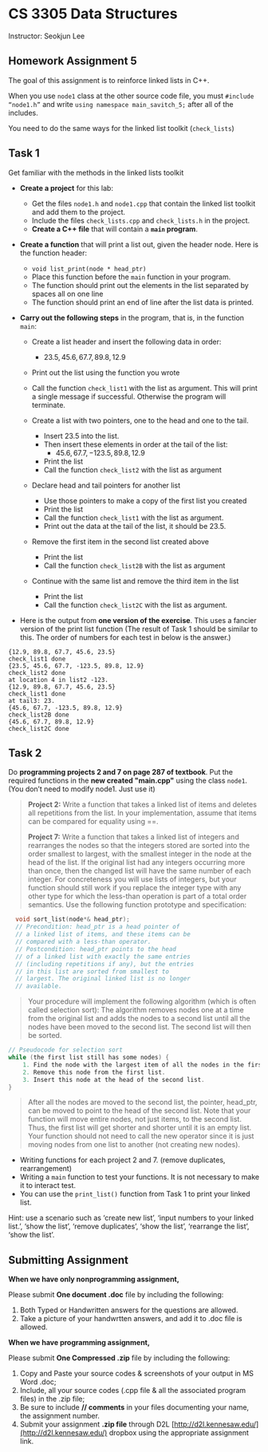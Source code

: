 # CS 3305 Data Structures

Instructor: Seokjun Lee

## Homework Assignment 5

The goal of this assignment is to reinforce linked lists in C++.

When you use `node1` class at the other source code file, you must `#include “node1.h”` and
write `using namespace main_savitch_5;` after all of the includes.

You need to do the same ways for the linked list toolkit (`check_lists`)

## Task 1

Get familiar with the methods in the linked lists toolkit

- **Create a project** for this lab:
  - Get the files `node1.h` and `node1.cpp` that contain the linked list toolkit
       and add them to the project.
  - Include the files `check_lists.cpp` and `check_lists.h` in the project.
  - **Create a C++ file** that will contain a **`main` program**.
- **Create a function** that will print a list out, given the header node. Here is the function
    header:
  - `void list_print(node * head_ptr)`
  - Place this function before the `main` function in your program.
  - The function should print out the elements in the list separated by spaces all on one line
  - The function should print an end of line after the list data is printed.

- **Carry out the following steps** in the program, that is, in the function `main`:
  - Create a list header and insert the following data in order:
    - $23.5, 45.6, 67.7, 89.8, 12.9$
  - Print out the list using the function you wrote
  - Call the function `check_list1` with the list as argument. This
             will print a single message if successful. Otherwise the program will
             terminate.
  - Create a list with two pointers, one to the head and one to the tail.

    - Insert $23.5$ into the list.
    - Then insert these elements in order at the tail of the list:
      - $45.6, 67.7, -123.5, 89.8, 12.9$
    - Print the list
    - Call the function `check_list2` with the list as argument
  - Declare head and tail pointers for another list
    - Use those pointers to make a copy of the first list you created
    - Print the list
    - Call the function `check_list1` with the list as argument.
    - Print out the data at the tail of the list, it should be $23.5$.
  - Remove the first item in the second list created above
    - Print the list
    - Call the function `check_list2B` with the list as argument
  - Continue with the same list and remove the third item in the list
    - Print the list
    - Call the function `check_list2C` with the list as argument.

- Here is the output from **one version of the exercise**. This uses a fancier version of the print list function (The result of Task 1 should be similar to this. The order of numbers for each test in below is the answer.)

```text
{12.9, 89.8, 67.7, 45.6, 23.5}
check_list1 done
{23.5, 45.6, 67.7, -123.5, 89.8, 12.9}
check_list2 done
at location 4 in list2 -123.
{12.9, 89.8, 67.7, 45.6, 23.5}
check_list1 done
at tail3: 23.
{45.6, 67.7, -123.5, 89.8, 12.9}
check_list2B done
{45.6, 67.7, 89.8, 12.9}
check_list2C done
```

## Task 2

Do **programming projects 2 and 7 on page 287 of textbook**. Put the required functions in the **new created "main.cpp"** using the class `node1`. (You don’t need to modify node1. Just use it)

> **Project 2:** Write a function that takes a linked list of items and deletes all repetitions from the list. In your implementation, assume that items can be compared for equality using ==.
>
> **Project 7:** Write a function that takes a linked list of integers and rearranges the nodes so that the integers stored are sorted into the order smallest to largest, with the smallest integer in the node at the head of the list. If the original list had any integers occurring more than once, then the changed list will have the same number of each integer. For concreteness you will use lists of integers, but your function should still work if you replace the integer type with any other type for which the less-than operation is part of a total order semantics. Use the following function prototype and specification:
>
  ```cpp
    void sort_list(node*& head_ptr);
    // Precondition: head_ptr is a head pointer of
    // a linked list of items, and these items can be
    // compared with a less-than operator.
    // Postcondition: head_ptr points to the head
    // of a linked list with exactly the same entries
    // (including repetitions if any), but the entries
    // in this list are sorted from smallest to
    // largest. The original linked list is no longer
    // available.
  ```
>
> Your procedure will implement the following algorithm (which is often called selection sort): The algorithm removes nodes one at a time from the original list and adds the nodes to a second list until all the nodes have been moved to the second list. The second list will then be sorted.
>
  ```c
  // Pseudocode for selection sort
  while (the first list still has some nodes) {
      1. Find the node with the largest item of all the nodes in the first list.
      2. Remove this node from the first list.
      3. Insert this node at the head of the second list.
  }
  ```
>
> After all the nodes are moved to the second list, the pointer, head_ptr, can be moved to point to the head of the second list. Note that your function will move entire nodes, not just items, to the second list. Thus, the first list will get shorter and shorter until it is an empty list. Your function should not need to call the new operator since it is just moving nodes from one list to another (not creating new nodes).

- Writing functions for each project 2 and 7. (remove duplicates, rearrangement)
- Writing a `main` function to test your functions. It is not necessary to make it to interact
    test.
- You can use the `print_list()` function from Task 1 to print your linked list.

Hint: use a scenario such as ‘create new list’, ‘input numbers to your linked list.’, ‘show the
list’, ‘remove duplicates’, ‘show the list’, ‘rearrange the list’, ‘show the list’.

## Submitting Assignment

**When we have only nonprogramming assignment,**

Please submit **One document .doc** file by including the following:

1. Both Typed or Handwritten answers for the questions are allowed.
2. Take a picture of your handwrtten answers, and add it to .doc file is allowed.

**When we have programming assignment,**

Please submit **One Compressed .zip** file by including the following:

1. Copy and Paste your source codes & screenshots of your output in MS Word .doc;
2. Include, all your source codes (.cpp file & all the associated program files) in the .zip file;
3. Be sure to include **// comments** in your files documenting your name, the assignment number.
4. Submit your assignment **.zip file** through D2L [http://d2l.kennesaw.edu/](http://d2l.kennesaw.edu/) dropbox using the appropriate assignment link.
